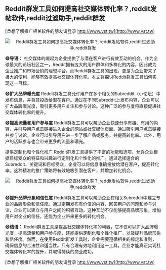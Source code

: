 ## **Reddit群发工具如何提高社交媒体转化率？,reddit发帖软件,reddit过滤助手,reddit群发**

[😍想了解推广相关软件的朋友请登录 http://www.vst.tw](http://www.vst.tw)

 <center><img src="https://vst.tw/MP4/tuiguang/png/4.png" alt="Reddit群发工具如何提高社交媒体转化率？,reddit发帖软件,reddit过滤助手,reddit群发"></center>

**😄导语：**
社交媒体的崛起为企业提供了与潜在客户进行有效互动的机会。作为全球最大的论坛社区之一，Reddit拥有庞大的用户群体和多样化的内容，因此成为企业推广和市场营销的理想平台。而Reddit群发工具的出现，更是为企业带来了极大的便利，能够有效提高社交媒体转化率。本文将探讨Reddit群发工具如何实现这一目标。

**😄扩大品牌曝光度**
Reddit群发工具允许用户在多个相关的Subreddit（小论坛）中发布信息，并将其投放给潜在客户。通过在不同Subreddit上发布内容，企业可以扩大品牌曝光度，吸引更多用户关注和参与讨论。这种广泛的参与度将直接促进社交媒体转化率的提升。

**😄提高流量和用户参与度**
Reddit群发工具可以帮助企业快速分享有趣、有用的内容，并引导用户点击链接进入企业的网站或社交媒体页面。通过吸引用户点击链接并参与讨论，企业可以引导用户进一步了解产品或服务，并提高转化率。此外，用户的活跃参与也会带来更多的流量和曝光。

提供定制化和个性化推广
Reddit群发工具提供了丰富的功能和选项，允许企业根据目标受众的特征和兴趣进行定制化和个性化的推广。通过选择适合的Subreddit、关键词和目标受众，企业可以将信息准确投放给潜在客户，提高转化率。这种精准的推广策略将有效地吸引潜在客户，并增加转化机会。

 <center><img src="https://vst.tw/MP4/tuiguang/png/8.png" alt="Reddit群发工具如何提高社交媒体转化率？,reddit发帖软件,reddit过滤助手,reddit群发"></center>

**😄提升品牌形象和信任度**
Reddit群发工具可以帮助企业在相关Subreddit中建立专业的品牌形象和信任度。通过定期发布有价值的内容、回答用户的问题和参与讨论，企业可以建立与用户之间的积极互动。这种互动不仅能够提高品牌形象，增加用户对企业的信任，还能为企业带来更多的转化机会。

**😄结语：**
Reddit群发工具是提高社交媒体转化率的利器，它不仅可以扩大品牌曝光度，提高流量和用户参与度，还能提供定制化和个性化推广，以及提升品牌形象和信任度。然而，在使用Reddit群发工具时，企业需要遵循相关的规定和准则，确保信息的合法性和适当性。只有合理有效地利用这一工具，企业才能真正实现社交媒体转化率的提升，并取得持续的商业成功。

[😍想了解推广相关软件的朋友请登录 http://www.vst.tw](http://www.vst.tw)



